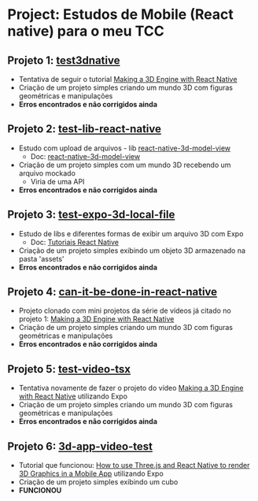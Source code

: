 # Project: Estudos de Mobile (React native) para o meu TCC

## Projeto 1: [test3dnative](./test3dnative)
- Tentativa de seguir o tutorial [Making a 3D Engine with React Native](https://www.youtube.com/watch?v=ukL12rEV0Sw&ab_channel=WilliamCandillon) 
- Criação de um projeto simples criando um mundo 3D com figuras geométricas e manipulações
- **Erros encontrados e não corrigidos ainda**

## Projeto 2: [test-lib-react-native](./test-lib-react-native)
- Estudo com upload de arquivos - lib [react-native-3d-model-view](https://docs.google.com/document/d/1o0DAZIrZ9n-LeMFqYiFe_WYs23iAGLmGxXAWy3Hw5uE/edit?usp=sharing) 
  - Doc: [react-native-3d-model-view](https://www.npmjs.com/package/react-native-3d-model-view)
- Criação de um projeto simples com um mundo 3D recebendo um arquivo mockado
  - Viria de uma API
- **Erros encontrados e não corrigidos ainda**

## Projeto 3: [test-expo-3d-local-file](./test-expo-3d-local-file)
- Estudo de libs e diferentes formas de exibir um arquivo 3D com Expo
  - Doc: [Tutoriais React Native](https://docs.google.com/document/d/1XiaGmti1hyaZHAevxTrjofX84ZzqehRctmSUx0l9skE/edit?usp=share_link)
- Criação de um projeto simples exibindo um objeto 3D armazenado na pasta 'assets'
- **Erros encontrados e não corrigidos ainda**

## Projeto 4: [can-it-be-done-in-react-native](./can-it-be-done-in-react-native)
- Projeto clonado com mini projetos da série de vídeos já citado no projeto 1: [Making a 3D Engine with React Native](https://www.youtube.com/watch?v=ukL12rEV0Sw&ab_channel=WilliamCandillon) 
- Criação de um projeto simples criando um mundo 3D com figuras geométricas e manipulações
- **Erros encontrados e não corrigidos ainda**

## Projeto 5: [test-video-tsx](./test-video-tsx)
- Tentativa novamente de fazer o projeto do vídeo [Making a 3D Engine with React Native](https://www.youtube.com/watch?v=ukL12rEV0Sw&ab_channel=WilliamCandillon) utilizando Expo
- Criação de um projeto simples criando um mundo 3D com figuras geométricas e manipulações
- **Erros encontrados e não corrigidos ainda**

## Projeto 6: [3d-app-video-test](./3d-app-video-test/)
- Tutorial que funcionou: [How to use Three.js and React Native to render 3D Graphics in a Mobile App](https://www.youtube.com/watch?v=trCpbpA_8gk&ab_channel=RajatKumarGupta) utilizando Expo
- Criação de um projeto simples exibindo um cubo
- **FUNCIONOU**

